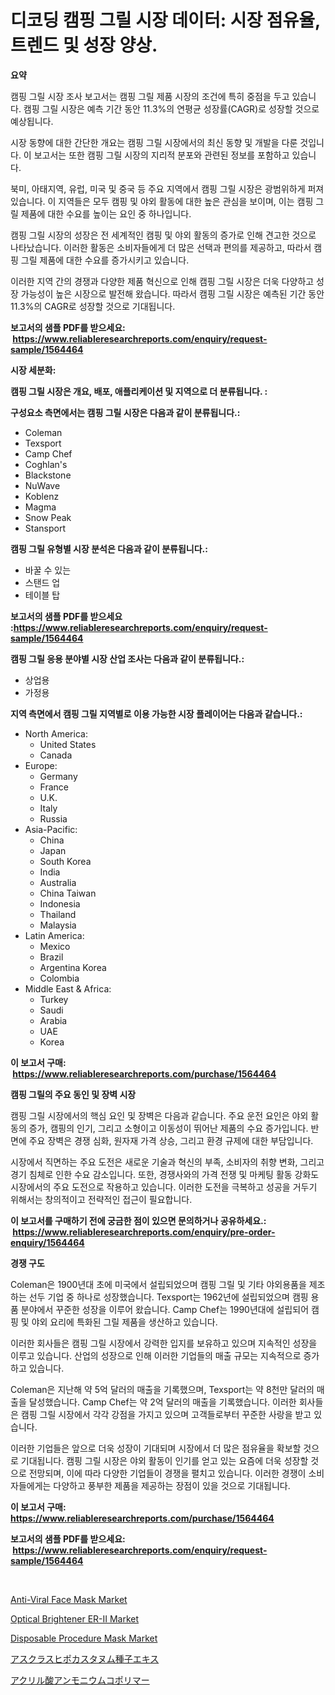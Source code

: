 <p><h1>디코딩 캠핑 그릴 시장 데이터: 시장 점유율, 트렌드 및 성장 양상.</h1></p><p><strong>요약</strong></p>
<p><p>캠핑 그릴 시장 조사 보고서는 캠핑 그릴 제품 시장의 조건에 특히 중점을 두고 있습니다. 캠핑 그릴 시장은 예측 기간 동안 11.3%의 연평균 성장률(CAGR)로 성장할 것으로 예상됩니다.</p><p>시장 동향에 대한 간단한 개요는 캠핑 그릴 시장에서의 최신 동향 및 개발을 다룬 것입니다. 이 보고서는 또한 캠핑 그릴 시장의 지리적 분포와 관련된 정보를 포함하고 있습니다.</p><p>북미, 아태지역, 유럽, 미국 및 중국 등 주요 지역에서 캠핑 그릴 시장은 광범위하게 퍼져 있습니다. 이 지역들은 모두 캠핑 및 야외 활동에 대한 높은 관심을 보이며, 이는 캠핑 그릴 제품에 대한 수요를 높이는 요인 중 하나입니다.</p><p>캠핑 그릴 시장의 성장은 전 세계적인 캠핑 및 야외 활동의 증가로 인해 견고한 것으로 나타났습니다. 이러한 활동은 소비자들에게 더 많은 선택과 편의를 제공하고, 따라서 캠핑 그릴 제품에 대한 수요를 증가시키고 있습니다.</p><p>이러한 지역 간의 경쟁과 다양한 제품 혁신으로 인해 캠핑 그릴 시장은 더욱 다양하고 성장 가능성이 높은 시장으로 발전해 왔습니다. 따라서 캠핑 그릴 시장은 예측된 기간 동안 11.3%의 CAGR로 성장할 것으로 기대됩니다.</p></p>
<p><strong>보고서의 샘플 PDF를 받으세요: &nbsp;<a href="https://www.reliableresearchreports.com/enquiry/request-sample/1564464">https://www.reliableresearchreports.com/enquiry/request-sample/1564464</a></strong></p>
<p><strong>시장 세분화:</strong></p>
<p><strong> 캠핑 그릴 시장은 개요, 배포, 애플리케이션 및 지역으로 더 분류됩니다. :</strong></p>
<p><strong>구성요소 측면에서는 캠핑 그릴 시장은 다음과 같이 분류됩니다.:</strong></p>
<p><ul><li>Coleman</li><li>Texsport</li><li>Camp Chef</li><li>Coghlan's</li><li>Blackstone</li><li>NuWave</li><li>Koblenz</li><li>Magma</li><li>Snow Peak</li><li>Stansport</li></ul></p>
<p><strong> 캠핑 그릴 유형별 시장 분석은 다음과 같이 분류됩니다.:</strong></p>
<p><ul><li>바꿀 수 있는</li><li>스탠드 업</li><li>테이블 탑</li></ul></p>
<p><strong>보고서의 샘플 PDF를 받으세요 :<a href="https://www.reliableresearchreports.com/enquiry/request-sample/1564464">https://www.reliableresearchreports.com/enquiry/request-sample/1564464</a></strong></p>
<p><strong> 캠핑 그릴 응용 분야별 시장 산업 조사는 다음과 같이 분류됩니다.:</strong></p>
<p><ul><li>상업용</li><li>가정용</li></ul></p>
<p><strong>지역 측면에서 캠핑 그릴 지역별로 이용 가능한 시장 플레이어는 다음과 같습니다.:</strong></p>
<p><ul>
    <li>
        North America:
        <ul>
            <li>United States</li>
            <li>Canada</li>
        </ul>
    </li>
    <li>
        Europe:
        <ul>
            <li>Germany</li>
            <li>France</li>
            <li>U.K.</li>
            <li>Italy</li>
            <li>Russia</li>
        </ul>
    </li>
    <li>
        Asia-Pacific:
        <ul>
            <li>China</li>
            <li>Japan</li>
            <li>South Korea</li>
            <li>India</li>
            <li>Australia</li>
            <li>China Taiwan</li>
            <li>Indonesia</li>
            <li>Thailand</li>
            <li>Malaysia</li>
        </ul>
    </li>
    <li>
        Latin America:
        <ul>
            <li>Mexico</li>
            <li>Brazil</li>
            <li>Argentina Korea</li>
            <li>Colombia</li>
        </ul>
    </li>
    <li>
        Middle East & Africa:
        <ul>
            <li>Turkey</li>
            <li>Saudi</li>
            <li>Arabia</li>
            <li>UAE</li>
            <li>Korea</li>
        </ul>
    </li>
    </ul></p>
<p><strong>이 보고서 구매: &nbsp;<a href="https://www.reliableresearchreports.com/purchase/1564464">https://www.reliableresearchreports.com/purchase/1564464</a></strong></p>
<p><strong>캠핑 그릴의 주요 동인 및 장벽 시장</strong></p>
<p><p>캠핑 그릴 시장에서의 핵심 요인 및 장벽은 다음과 같습니다. 주요 운전 요인은 야외 활동의 증가, 캠핑의 인기, 그리고 소형이고 이동성이 뛰어난 제품의 수요 증가입니다. 반면에 주요 장벽은 경쟁 심화, 원자재 가격 상승, 그리고 환경 규제에 대한 부담입니다.</p><p>시장에서 직면하는 주요 도전은 새로운 기술과 혁신의 부족, 소비자의 취향 변화, 그리고 경기 침체로 인한 수요 감소입니다. 또한, 경쟁사와의 가격 전쟁 및 마케팅 활동 강화도 시장에서의 주요 도전으로 작용하고 있습니다. 이러한 도전을 극복하고 성공을 거두기 위해서는 창의적이고 전략적인 접근이 필요합니다.</p></p>
<p><strong>이 보고서를 구매하기 전에 궁금한 점이 있으면 문의하거나 공유하세요.: &nbsp;<a href="https://www.reliableresearchreports.com/enquiry/pre-order-enquiry/1564464">https://www.reliableresearchreports.com/enquiry/pre-order-enquiry/1564464</a></strong></p>
<p><strong>경쟁 구도</strong></p>
<p><p>Coleman은 1900년대 초에 미국에서 설립되었으며 캠핑 그릴 및 기타 야외용품을 제조하는 선두 기업 중 하나로 성장했습니다. Texsport는 1962년에 설립되었으며 캠핑 용품 분야에서 꾸준한 성장을 이루어 왔습니다. Camp Chef는 1990년대에 설립되어 캠핑 및 야외 요리에 특화된 그릴 제품을 생산하고 있습니다.</p><p>이러한 회사들은 캠핑 그릴 시장에서 강력한 입지를 보유하고 있으며 지속적인 성장을 이루고 있습니다. 산업의 성장으로 인해 이러한 기업들의 매출 규모는 지속적으로 증가하고 있습니다.</p><p>Coleman은 지난해 약 5억 달러의 매출을 기록했으며, Texsport는 약 8천만 달러의 매출을 달성했습니다. Camp Chef는 약 2억 달러의 매출을 기록했습니다. 이러한 회사들은 캠핑 그릴 시장에서 각각 강점을 가지고 있으며 고객들로부터 꾸준한 사랑을 받고 있습니다.</p><p>이러한 기업들은 앞으로 더욱 성장이 기대되며 시장에서 더 많은 점유율을 확보할 것으로 기대됩니다. 캠핑 그릴 시장은 야외 활동이 인기를 얻고 있는 요즘에 더욱 성장할 것으로 전망되며, 이에 따라 다양한 기업들이 경쟁을 펼치고 있습니다. 이러한 경쟁이 소비자들에게는 다양하고 풍부한 제품을 제공하는 장점이 있을 것으로 기대됩니다.</p></p>
<p><strong>이 보고서 구매: &nbsp; <a href="https://www.reliableresearchreports.com/purchase/1564464">https://www.reliableresearchreports.com/purchase/1564464</a></strong></p>
<p><strong>보고서의 샘플 PDF를 받으세요: &nbsp;<a href="https://www.reliableresearchreports.com/enquiry/request-sample/1564464">https://www.reliableresearchreports.com/enquiry/request-sample/1564464</a></strong><strong></strong></p>
<p>&nbsp;</p>
<p><p><a href="https://github.com/lylyparadise/Market-Research-Report-List-2/blob/main/anti-viral-face-mask-market.md">Anti-Viral Face Mask Market</a></p><p><a href="https://issuu.com/reportprime-2/docs/optical-brightener-er-ii-market-size-2030.pptx">Optical Brightener ER-II Market</a></p><p><a href="https://github.com/johnbach50/Market-Research-Report-List-2/blob/main/disposable-procedure-mask-market.md">Disposable Procedure Mask Market</a></p><p><a href="https://github.com/NashBeahan2023/Market-Research-Report-List-1/blob/main/52640237138.md">アスクラスヒポカスタヌム種子エキス</a></p><p><a href="https://github.com/joaejkdzgyljvo6/Market-Research-Report-List-1/blob/main/40509717137.md">アクリル酸アンモニウムコポリマー</a></p></p>